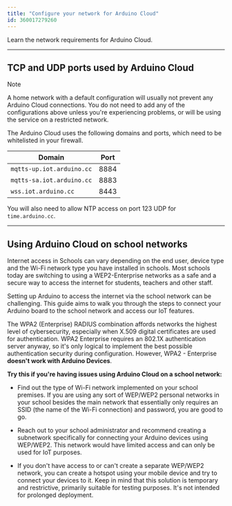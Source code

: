 ```yaml
---
title: "Configure your network for Arduino Cloud"
id: 360017279260
---
```


Learn the network requirements for Arduino Cloud.

---

## TCP and UDP ports used by Arduino Cloud

> [!NOTE]
> A home network with a default configuration will usually not prevent any Arduino Cloud connections. You do not need to add any of the configurations above unless you're experiencing problems, or will be using the service on a restricted network.

The Arduino Cloud uses the following domains and ports, which need to be whitelisted in your firewall.

| Domain                    | Port |
| ------------------------- | ---- |
| `mqtts-up.iot.arduino.cc` | 8884 |
| `mqtts-sa.iot.arduino.cc` | 8883 |
| `wss.iot.arduino.cc`      | 8443 |

You will also need to allow NTP access on port 123 UDP for `time.arduino.cc`.

---

## Using Arduino Cloud on school networks

Internet access in Schools can vary depending on the end user, device type and the Wi-Fi network type you have installed in schools. Most schools today are switching to using a WEP2-Enterprise networks as a safe and a secure way to access the internet for students, teachers and other staff.

Setting up Arduino to access the internet via the school network can be challenging. This guide aims to walk you through the steps to connect your Arduino board to the school network and access our IoT features.

The WPA2 (Enterprise) RADIUS combination affords networks the highest level of cybersecurity, especially when X.509 digital certificates are used for authentication. WPA2 Enterprise requires an 802.1X authentication server anyway, so it's only logical to implement the best possible authentication security during configuration. However, WPA2 - Enterprise **doesn't work with Arduino Devices**.

**Try this if you're having issues using Arduino Cloud on a school network:**

* Find out the type of Wi-Fi network implemented on your school premises. If you are using any sort of WEP/WEP2 personal networks in your school besides the main network that essentially only requires an SSID (the name of the Wi-Fi connection) and password, you are good to go.

* Reach out to your school administrator and recommend creating a subnetwork specifically for connecting your Arduino devices using WEP/WEP2. This network would have limited access and can only be used for IoT purposes.

* If you don't have access to or can't create a separate WEP/WEP2 network, you can create a hotspot using your mobile device and try to connect your devices to it. Keep in mind that this solution is temporary and restrictive, primarily suitable for testing purposes. It's not intended for prolonged deployment.
